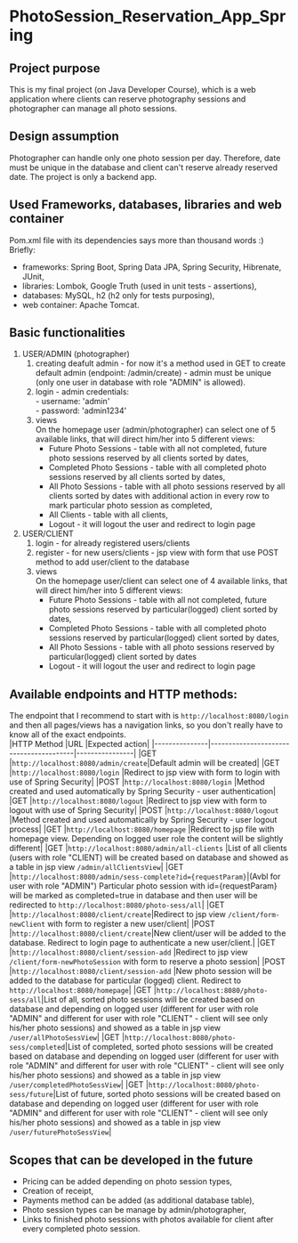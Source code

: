 # PhotoSession_Reservation_App_Spring

## Project purpose
This is my final project (on Java Developer Course), which is a web application where clients can reserve photography sessions and photographer can manage all photo sessions.

## Design assumption
Photographer can handle only one photo session per day. Therefore, date must be unique in the database and client can't reserve already reserved date. The project is only a backend app.

## Used Frameworks, databases, libraries and web container
Pom.xml file with its dependencies says more than thousand words :) Briefly:
- frameworks: Spring Boot, Spring Data JPA, Spring Security, Hibrenate, JUnit,
- libraries: Lombok, Google Truth (used in unit tests - assertions), 
- databases: MySQL, h2 (h2 only for tests purposing),
- web container: Apache Tomcat.

## Basic functionalities
<ol>
<li>USER/ADMIN (photographer)
  <ol>
  <li>creating deafult admin - for now it's a method used in GET to create default admin (endpoint: /admin/create) - admin must be unique (only one user in database with role "ADMIN" is allowed).
    </li>
  <li>login - admin credentials:<br>
    - username: 'admin'<br>
    - password: 'admin1234'
    </li>
  <li>views<br>
    On the homepage user (admin/photographer) can select one of 5 available links, that will direct him/her into 5 different views:
    <ul>
    <li>Future Photo Sessions - table with all not completed, future photo sessions reserved by all clients sorted by dates,</li>
    <li>Completed Photo Sessions - table with all completed photo sessions reserved by all clients sorted by dates,</li>
    <li>All Photo Sessions - table with all photo sessions reserved by all clients sorted by dates with additional action in every row to mark particular           photo session as completed,</li>
    <li>All Clients - table with all clients,</li>
    <li>Logout - it will logout the user and redirect to login page</li>
      </ul>
     </li>
   </ol>
<li>USER/CLIENT
  <ol>
    <li>login - for already registered users/clients</li>
    <li>register - for new users/clients - jsp view with form that use POST method to add user/client to the database</li>
    <li>views<br>
     On the homepage user/client can select one of 4 available links, that will direct him/her into 5 different views:
    <ul>
    <li>Future Photo Sessions - table with all not completed, future photo sessions reserved by particular(logged) client sorted by dates,</li>
    <li>Completed Photo Sessions - table with all completed photo sessions reserved by particular(logged) client sorted by dates,</li>
    <li>All Photo Sessions - table with all photo sessions reserved by particular(logged) client sorted by dates</li>
    <li>Logout - it will logout the user and redirect to login page</li>
    </ul>
    </li>
  </ol>
</ol>

## Available endpoints and HTTP methods:
The endpoint that I recommend to start with is ```http://localhost:8080/login``` and then all pages/views has a navigation links, so you don't really have to know all of the exact endpoints. <br>
|HTTP Method	  |URL	                               |Expected action|
|---------------|----------------------------------------|----------------|
|GET	          |```http://localhost:8080/admin/create```|Default admin will be created|
|GET	          |```http://localhost:8080/login```	     |Redirect to jsp view with form to login with use of Spring Security|
|POST	          |```http://localhost:8080/login```	     |Method created and used automatically by Spring Security - user authentication|
|GET	          |```http://localhost:8080/logout```	     |Redirect to jsp view with form to logout with use of Spring Security|
|POST	          |```http://localhost:8080/logout```	     |Method created and used automatically by Spring Security - user logout process|
|GET	          |```http://localhost:8080/homepage```	     |Redirect to jsp file with homepage view. Depending on logged user role the content will be slightly different|
|GET	          |```http://localhost:8080/admin/all-clients```	     |List of all clients (users with role "CLIENT) will be created based on database and showed as a table in jsp view ```/admin/allClientsView```|
|GET	          |```http://localhost:8080/admin/sess-complete?id={requestParam}```|(Avbl for user with role "ADMIN") Particular photo session with id={requestParam} will be marked as completed=true in database and then user will be redirected to ```http://localhost:8080/photo-sess/all```|
|GET	          |```http://localhost:8080/client/create```|Redirect to jsp view ```/client/form-newClient``` with form to register a new user/client|
|POST	          |```http://localhost:8080/client/create```|New client/user will be added to the database. Redirect to login page to authenticate a new user/client.|
|GET	          |```http://localhost:8080/client/session-add```	     |Redirect to jsp view ```/client/form-newPhotoSession``` with form to reserve a photo session|
|POST	          |```http://localhost:8080/client/session-add```	     |New photo session will be added to the database for particular (logged) client. Redirect to ```http://localhost:8080/homepage```|
|GET	          |```http://localhost:8080/photo-sess/all```|List of all, sorted photo sessions will be created based on database and depending on logged user (different for user with role "ADMIN" and different for user with role "CLIENT" - client will see only his/her photo sessions) and showed as a table in jsp view ```/user/allPhotoSessView```|
|GET	          |```http://localhost:8080/photo-sess/completed```|List of completed, sorted photo sessions will be created based on database and depending on logged user (different for user with role "ADMIN" and different for user with role "CLIENT" - client will see only his/her photo sessions) and showed as a table in jsp view ```/user/completedPhotoSessView```|
|GET	          |```http://localhost:8080/photo-sess/future```|List of future, sorted photo sessions will be created based on database and depending on logged user (different for user with role "ADMIN" and different for user with role "CLIENT" - client will see only his/her photo sessions) and showed as a table in jsp view ```/user/futurePhotoSessView```|


## Scopes that can be developed in the future
- Pricing can be added depending on photo session types,
- Creation of receipt,
- Payments method can be added (as additional database table),
- Photo session types can be manage by admin/photographer,
- Links to finished photo sessions with photos available for client after every completed photo session.




